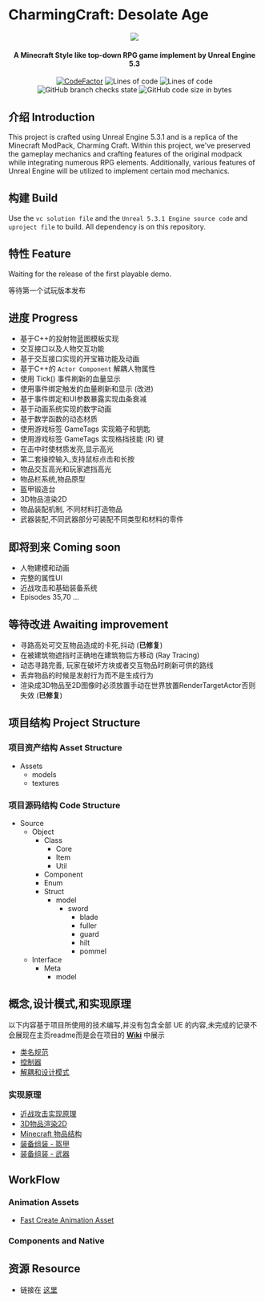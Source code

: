 # CharmingCraft: Desolate Age

<p align="center">
<img src = "https://github.com/Caishangqi/minecraft-modpack-charmingcraft-journey/assets/39553613/290e0607-2e2a-4f35-9149-6abfe15459f7">
</p>

<h4 align="center">A Minecraft Style like top-down RPG game implement by Unreal Engine 5.3</h4>
<p align="center">
<a href="https://www.codefactor.io/repository/github/caishangqi/charmingcraft"><img src="https://www.codefactor.io/repository/github/caishangqi/minecraft-modpack-charmingcraft-journey/badge" alt="CodeFactor" /></a>
<img alt="Lines of code" src="https://img.shields.io/tokei/lines/github/Caishangqi/CharmingCraft">
<img alt="Lines of code" src="https://img.shields.io/badge/Unreal-5.3.1-orange">
<img alt="GitHub branch checks state" src="https://img.shields.io/github/checks-status/Caishangqi/CharmingCraft/master?label=build">
<img alt="GitHub code size in bytes" src="https://img.shields.io/github/languages/code-size/Caishangqi/CharmingCraft">
</p>

## 介绍 Introduction

This project is crafted using Unreal Engine 5.3.1 and is a replica of the Minecraft ModPack, Charming Craft. Within this project, we've preserved the gameplay mechanics and crafting features of the original modpack while integrating numerous RPG elements. Additionally, various features of Unreal Engine will be utilized to implement certain mod mechanics.

## 构建 Build

Use the `vc solution file` and the `Unreal 5.3.1 Engine source code` and `uproject file` to build. All dependency is on
this repository.

## 特性 Feature

Waiting for the release of the first playable demo.

等待第一个试玩版本发布

## 进度 Progress

- 基于C++的投射物蓝图模板实现
- 交互接口以及人物交互功能
- 基于交互接口实现的开宝箱功能及动画
- 基于C++的 `Actor Component` 解耦人物属性
- 使用 Tick() 事件刷新的血量显示
- 使用事件绑定触发的血量刷新和显示 (改进)
- 基于事件绑定和UI参数暴露实现血条衰减
- 基于动画系统实现的数字动画
- 基于数学函数的动态材质
- 使用游戏标签 GameTags 实现箱子和钥匙
- 使用游戏标签 GameTags 实现格挡技能 (R) 键
- 在击中时使材质发亮,显示高光
- 第二套操控输入,支持鼠标点击和长按
- 物品交互高光和玩家遮挡高光
- 物品栏系统,物品原型
- 盔甲锻造台
- 3D物品渲染2D
- 物品装配机制, 不同材料打造物品
- 武器装配,不同武器部分可装配不同类型和材料的零件

## 即将到来 Coming soon

- 人物建模和动画
- 完整的属性UI
- 近战攻击和基础装备系统
- Episodes 35,70 ...

## 等待改进 Awaiting improvement

- 寻路高处可交互物品造成的卡死,抖动 (**已修复**)
- 在被建筑物遮挡时正确地在建筑物后方移动 (Ray Tracing)
- 动态寻路完善, 玩家在破坏方块或者交互物品时刷新可供的路线
- 丢弃物品的时候是发射行为而不是生成行为
- 渲染成3D物品至2D图像时必须放置手动在世界放置RenderTargetActor否则失效 (**已修复**)

## 项目结构 Project Structure

### 项目资产结构 Asset Structure

- Assets
  - models
  - textures
### 项目源码结构 Code Structure

- Source
  - Object
    - Class
      - Core
      - Item
      - Util
    - Component
    - Enum
    - Struct
      - model
        - sword
          - blade
          - fuller
          - guard
          - hilt
          - pommel
  - Interface
    - Meta
      - model

## 概念,设计模式,和实现原理

以下内容基于项目所使用的技术编写,并没有包含全部 UE 的内容,未完成的记录不会展现在主页readme而是会在项目的 [**Wiki**](https://github.com/Caishangqi/CharmingCraft/wiki) 中展示

- [类名规范](https://github.com/Caishangqi/CharmingCraft/wiki/Class-Perfixes)
- [控制器](https://github.com/Caishangqi/CharmingCraft/wiki/Controller)
- [解耦和设计模式](https://github.com/Caishangqi/CharmingCraft/wiki/Decoupling-and-Actor-Component)

### 实现原理

- [近战攻击实现原理](https://github.com/Caishangqi/CharmingCraft/blob/main/Page/impl-meel-attack.md)
- [3D物品渲染2D](https://github.com/Caishangqi/CharmingCraft/blob/main/Page/impl-meel-attack.md)
- [Minecraft 物品结构](https://github.com/Caishangqi/CharmingCraft/blob/main/Page/impl-meel-attack.md)
- [装备组装 - 盔甲](https://github.com/Caishangqi/CharmingCraft/blob/main/Page/impl-meel-attack.md)
- [装备组装 - 武器](https://github.com/Caishangqi/CharmingCraft/blob/main/Page/impl-meel-attack.md)

## WorkFlow

### Animation Assets

- [Fast Create Animation Asset](https://www.mixamo.com/)

### Components and Native

## 资源 Resource

- 链接在 [这里](https://www.modongwang.com/)